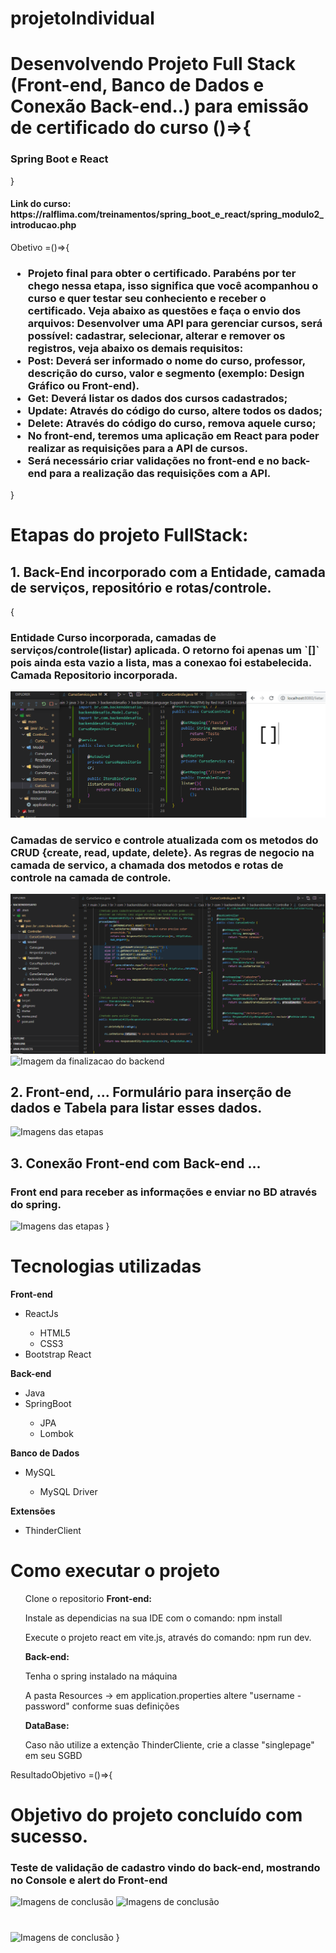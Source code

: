 # projetoIndividual

<h1>
    Desenvolvendo Projeto Full Stack (Front-end, Banco de Dados e Conexão Back-end..) para emissão de certificado do curso ()=>{
        <h3>Spring Boot e React</h3>
    }
</h1>

<h4>Link do curso: https://ralflima.com/treinamentos/spring_boot_e_react/spring_modulo2_introducao.php</h4>

Obetivo =()=>{
<h3>
    <ul>
        <li>
            Projeto final para obter o certificado.
            Parabéns por ter chego nessa etapa, isso significa que você acompanhou o curso e quer testar seu conheciento e receber o certificado. Veja abaixo as questões e faça o envio dos arquivos:
            Desenvolver uma API para gerenciar cursos, será possível: cadastrar, selecionar, alterar e remover os registros, veja abaixo os demais requisitos:
        </li>
        <li><strong>Post:</strong> Deverá ser informado o nome do curso, professor, descrição do curso, valor e segmento (exemplo: Design Gráfico ou Front-end).</li>
        <li><strong>Get:</strong> Deverá listar os dados dos cursos cadastrados;</li>
        <li><strong>Update:</strong> Através do código do curso, altere todos os dados;</li>
        <li><strong>Delete:</strong> Através do código do curso, remova aquele curso;</li>
        <li>No front-end, teremos uma aplicação em React para poder realizar as requisições para a API de cursos.</li>
        <li>Será necessário criar validações no front-end e no back-end para a realização das requisições com a API.</li>
    </ul>
</h3>

}

<h1>Etapas do projeto FullStack:</h1>
<h2>1. Back-End incorporado com a Entidade, camada de serviços, repositório e rotas/controle.</h2>
{
<h3>Entidade Curso incorporada, camadas de serviços/controle(listar) aplicada. O retorno foi apenas um `[]` pois ainda esta vazio a lista, mas a conexao foi estabelecida. Camada Repositorio incorporada.</h3>
<img src='CamadaDeServicos.png' alt='Imagens das etapas'>
<h3>Camadas de servico e controle atualizada com os metodos do CRUD {create, read, update, delete}. As regras de negocio na camada de servico, a chamada dos metodos e rotas de controle na camada de controle.</h3>
<img src='CamadaDeControle.png' alt='Imagens das etapas'>
<!-- Teste do backend efetuado corretamente. -->
<img src='' alt='Imagem da finalizacao do backend'>
<h2>2. Front-end, ... <strong>Formulário</strong> para inserção de dados e <strong>Tabela</strong> para listar esses dados.</h2>
<img src='.png' alt='Imagens das etapas'>
<h2>3. Conexão Front-end com Back-end ...<!-- estabalecida, conexão via ThunderClient e exibição via página, usando hooks. --></h2>
<h3>Front end para receber as informações e enviar no BD através do spring.</h3>
<img src='.png' alt='Imagens das etapas'>
}

<h1>Tecnologias utilizadas</h1>
<strong>Front-end</strong>
<ul>
    <li>ReactJs</li>
        <ul>
            <li>HTML5</li>
            <li>CSS3</li>
        </ul>
    <li>Bootstrap React</li>
</ul>
<strong>Back-end</strong>
<ul>
    <li>Java</li>
    <li>SpringBoot</li>
        <ul>
            <li>JPA</li>
            <li>Lombok</li>
        </ul>
</ul>
<strong>Banco de Dados</strong>
<ul>
    <li>MySQL</li>
        <ul>
            <li>MySQL Driver</li>
        </ul>
</ul>
<strong>Extensões</strong>
<ul>
    <li>ThinderClient</li>
</ul>

<h1><strong>Como executar o projeto</strong></h1>
<ul>
    Clone o repositorio
    <strong>Front-end:</strong>
    <p>Instale as dependicias na sua IDE com o comando: npm install</p>
    <p>Execute o projeto react em vite.js, através do comando: npm run dev.</p>
    <strong>Back-end:</strong>
    <p>Tenha o spring instalado na máquina</p>
    <p>A pasta Resources -> em application.properties altere "username - password" conforme suas definições</p>
    <strong>DataBase:</strong>
    <p>Caso não utilize a extenção ThinderCliente, crie a classe "singlepage" em seu SGBD</p>
    
</ul>

ResultadoObjetivo =()=>{
<h1>Objetivo do projeto concluído com sucesso.</h1>
<h3>Teste de validação de cadastro vindo do back-end, mostrando no Console e alert do Front-end</h3>
<img src='.png'  alt='Imagens de conclusão'>
<img src='.png'  alt='Imagens de conclusão'>
<h1><!-- Objetivo do projeto concluído com sucesso! --></h1>
<img src='.png'  alt='Imagens de conclusão'>
}
